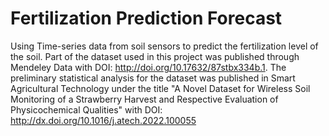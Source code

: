 # Fertilization Prediction Forecast
Using Time-series data from soil sensors to predict the fertilization level of the soil. Part of the dataset used in this project was published through Mendeley Data with DOI: http://doi.org/10.17632/87stbx334b.1. The preliminary statistical analysis for the dataset was published in Smart Agricultural Technology under the title "A Novel Dataset for Wireless Soil Monitoring of a Strawberry Harvest and Respective Evaluation of Physicochemical Qualities" with DOI: http://dx.doi.org/10.1016/j.atech.2022.100055
